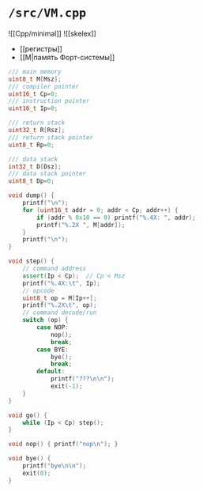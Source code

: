 # `/src/VM.cpp`

![[Cpp/minimal]]
![[skelex]]

- [[регистры]]
- [[M|память Форт-системы]]

```Cpp
/// main memory
uint8_t M[Msz];
/// compiler pointer
uint16_t Cp=0;
/// instruction pointer
uint16_t Ip=0;
```
```Cpp
/// return stack
uint32_t R[Rsz];
/// return stack pointer
uint8_t Rp=0;
```
```Cpp
/// data stack
int32_t D[Dsz];
/// data stack pointer
uint8_t Dp=0;
```

```Cpp
void dump() {
    printf("\n");
    for (uint16_t addr = 0; addr < Cp; addr++) {
        if (addr % 0x10 == 0) printf("%.4X: ", addr);
        printf("%.2X ", M[addr]);
    }
    printf("\n");
}
```
```Cpp
void step() {
    // command address
    assert(Ip < Cp);  // Cp < Msz
    printf("%.4X:\t", Ip);
    // opcode
    uint8_t op = M[Ip++];
    printf("%.2X\t", op);
    // command decode/run
    switch (op) {
        case NOP:
            nop();
            break;
        case BYE:
            bye();
            break;
        default:
            printf("???\n\n");
            exit(-1);
    }
}
```
```Cpp
void go() {
    while (Ip < Cp) step();
}
```
```Cpp
void nop() { printf("nop\n"); }
```
```Cpp
void bye() {
    printf("bye\n\n");
    exit(0);
}
```

